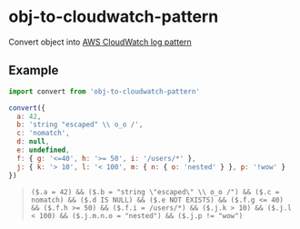# obj-to-cloudwatch-pattern
Convert object into [AWS CloudWatch log pattern](https://docs.aws.amazon.com/AmazonCloudWatch/latest/logs/FilterAndPatternSyntax.html)

## Example
```js
import convert from 'obj-to-cloudwatch-pattern'

convert({
  a: 42,
  b: 'string "escaped" \\ o_o /',
  c: 'nomatch',
  d: null,
  e: undefined,
  f: { g: '<=40', h: '>= 50', i: '/users/*' },
  j: { k: '> 10', l: '< 100', m: { n: { o: 'nested' } }, p: '!wow' }
})
```

> `($.a = 42) && ($.b = "string \"escaped\" \\ o_o /") && ($.c = nomatch) && ($.d IS NULL) && ($.e NOT EXISTS) && ($.f.g <= 40) && ($.f.h >= 50) && ($.f.i = /users/*) && ($.j.k > 10) && ($.j.l < 100) && ($.j.m.n.o = "nested") && ($.j.p != "wow")`